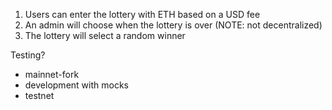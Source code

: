 1. Users can enter the lottery with ETH based on a USD fee
2. An admin will choose when the lottery is over (NOTE: not decentralized)
3. The lottery will select a random winner

Testing?
- mainnet-fork
- development with mocks
- testnet
